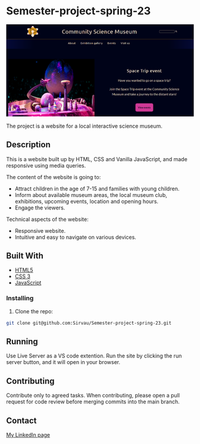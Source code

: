# Semester-project-spring-23

![Alt text](<Skjermbilde 2023-12-05 215247-1.png>)

The project is a website for a local interactive science museum.

## Description

This is a website built up by HTML, CSS and Vanilla JavaScript, and made responsive using media queries.

The content of the website is going to:

- Attract children in the age of 7-15 and families with young children.
- Inform about available museum areas, the local museum club, exhibitions, upcoming events, location and opening hours.
- Engage the viewers.

Technical aspects of the website:

- Responsive website.
- Intuitive and easy to navigate on various devices.

## Built With

- [HTML5](https://html.spec.whatwg.org/multipage/)
- [CSS 3](https://www.w3.org/Style/CSS/Overview.en.html)
- [JavaScript](https://www.javascript.com/)

### Installing

1. Clone the repo:

```bash
git clone git@github.com:Sirvau/Semester-project-spring-23.git
```

## Running

Use Live Server as a VS code extention.
Run the site by clicking the run server button, and it will open in your browser.

## Contributing

Contribute only to agreed tasks.
When contributing, please open a pull request for code review before merging commits into the main branch.

## Contact

[My LinkedIn page](https://www.linkedin.com/in/siril-olsen-vaular/)
